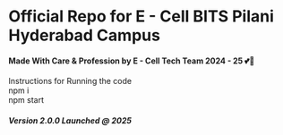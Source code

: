 <h1>Official Repo for E - Cell BITS Pilani Hyderabad Campus</h1>

<h4>Made With Care & Profession by E - Cell Tech Team 2024 - 25 💕💝   </h4>
Instructions for Running the code<br>
npm i <br>
npm start <br>

<h5> Version 2.0.0 Launched @ 2025 </h5>
 
 
